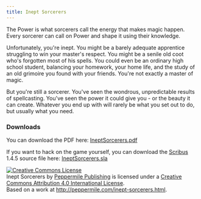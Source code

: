 ```yaml
---
title: Inept Sorcerers
---
```


The Power is what sorcerers call the energy that makes magic happen.
Every sorcerer can call on Power and shape it using their knowledge.

Unfortunately, you're inept.
You might be a barely adequate apprentice struggling to win your master's respect.
You might be a senile old coot who's forgotten most of his spells.
You could even be an ordinary high school student, balancing your homework,
your home life, and the study of an old grimoire you found with your friends.
You're not exactly a master of magic.

But you're still a sorcerer.
You've seen the wondrous, unpredictable results of spellcasting.
You've seen the power it could give you - or the beauty it can create.
Whatever you end up with will rarely be what you set out to do,
but usually what you need.

### Downloads

You can download the PDF here:
[IneptSorcerers.pdf](/assets/IneptSorcerers.pdf)
<i class="fa fa-file-pdf-o"></i>

If you want to hack on the game yourself, you can download
the [Scribus](http://www.scribus.net/) 1.4.5 source file here:
[IneptSorcerers.sla](/assets/IneptSorcerers.sla)
<i class="fa fa-file-o"></i>

<a rel="license" href="http://creativecommons.org/licenses/by/4.0/"><img alt="Creative Commons License" style="border-width:0" src="https://i.creativecommons.org/l/by/4.0/88x31.png" /></a><br /><span xmlns:dct="http://purl.org/dc/terms/" href="http://purl.org/dc/dcmitype/Text" property="dct:title" rel="dct:type">Inept Sorcerers</span> by <a xmlns:cc="http://creativecommons.org/ns#" href="http://peppermile.com/" property="cc:attributionName" rel="cc:attributionURL">Peppermile Publishing</a> is licensed under a <a rel="license" href="http://creativecommons.org/licenses/by/4.0/">Creative Commons Attribution 4.0 International License</a>.<br />Based on a work at <a xmlns:dct="http://purl.org/dc/terms/" href="http://peppermile.com/inept-sorcerers.html" rel="dct:source">http://peppermile.com/inept-sorcerers.html</a>.
